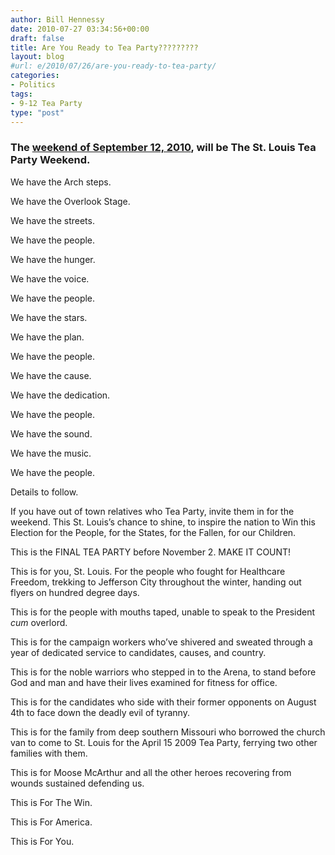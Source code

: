 ```yaml
---
author: Bill Hennessy
date: 2010-07-27 03:34:56+00:00
draft: false
title: Are You Ready to Tea Party?????????
layout: blog
#url: e/2010/07/26/are-you-ready-to-tea-party/
categories:
- Politics
tags:
- 9-12 Tea Party
type: "post"
---
```


### The [weekend of September 12, 2010](https://www.facebook.com/home.php?#!/event.php?eid=135896759783481), will be The St. Louis Tea Party Weekend.

 

We have the Arch steps.

 

We have the Overlook Stage.

 

We have the streets.

 

We have the people.

 

We have the hunger.

 

We have the voice.

 

We have the people.

 

We have the stars.

 

We have the plan.

 

We have the people.

 

We have the cause.

 

We have the dedication.

 

We have the people.

 

We have the sound.

 

We have the music.

 

We have the people.

 

Details to follow.

 

If you have out of town relatives who Tea Party, invite them in for the weekend. This St. Louis’s chance to shine, to inspire the nation to Win this Election for the People, for the States, for the Fallen, for our Children.

 

This is the FINAL TEA PARTY before November 2. MAKE IT COUNT!

 

This is for you, St. Louis. For the people who fought for Healthcare Freedom, trekking to Jefferson City throughout the winter, handing out flyers on hundred degree days.

 

This is for the people with mouths taped, unable to speak to the President _cum_ overlord. 

 

This is for the campaign workers who’ve shivered and sweated through a year of dedicated service to candidates, causes, and country.

 

This is for the noble warriors who stepped in to the Arena, to stand before God and man and have their lives examined for fitness for office.

 

This is for the candidates who side with their former opponents on August 4th to face down the deadly evil of tyranny.

 

This is for the family from deep southern Missouri who borrowed the church van to come to St. Louis for the April 15 2009 Tea Party, ferrying two other families with them. 

 

This is for Moose McArthur and all the other heroes recovering from wounds sustained defending us.

 

This is For The Win.

 

This is For America.

 

This is For You.
